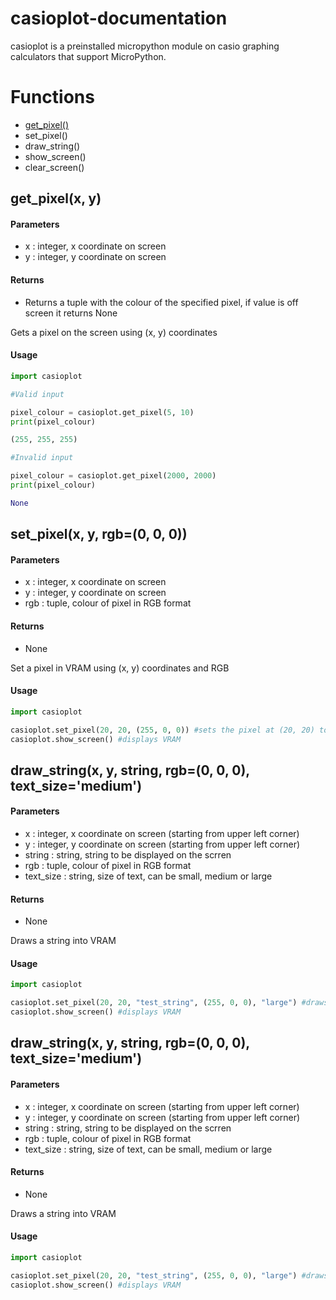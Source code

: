 # casioplot-documentation
casioplot is a preinstalled micropython module on casio graphing calculators that support MicroPython.

# Functions
* [get_pixel()](https://github.com/P0pMan20/casioplot-documentation/blob/main/README.md#get_pixel)
* set_pixel()
* draw_string()
* show_screen()
* clear_screen()
 

 

## get_pixel(x, y)
#### Parameters
* x : integer, x coordinate on screen
* y : integer, y coordinate on screen

#### Returns
* Returns a tuple with the colour of the specified pixel, if value is off screen it returns None
 
Gets a pixel on the screen using (x, y) coordinates
 
#### Usage
```python
import casioplot

#Valid input

pixel_colour = casioplot.get_pixel(5, 10)
print(pixel_colour)

(255, 255, 255)

#Invalid input

pixel_colour = casioplot.get_pixel(2000, 2000)
print(pixel_colour)

None
```

## set_pixel(x, y, rgb=(0, 0, 0))
#### Parameters
* x : integer, x coordinate on screen
* y : integer, y coordinate on screen
* rgb : tuple, colour of pixel in RGB format


#### Returns
* None
 
Set a pixel in VRAM using (x, y) coordinates and RGB
 
#### Usage
```python
import casioplot

casioplot.set_pixel(20, 20, (255, 0, 0)) #sets the pixel at (20, 20) to red
casioplot.show_screen() #displays VRAM

```

## draw_string(x, y, string, rgb=(0, 0, 0), text_size='medium')
#### Parameters
* x : integer, x coordinate on screen (starting from upper left corner)
* y : integer, y coordinate on screen (starting from upper left corner)
* string : string, string to be displayed on the scrren
* rgb : tuple, colour of pixel in RGB format
* text_size : string, size of text, can be small, medium or large


#### Returns
* None
 
Draws a string into VRAM

#### Usage
```python
import casioplot

casioplot.set_pixel(20, 20, "test_string", (255, 0, 0), "large") #draws a large red string starting at (20,20)
casioplot.show_screen() #displays VRAM

```

## draw_string(x, y, string, rgb=(0, 0, 0), text_size='medium')
#### Parameters
* x : integer, x coordinate on screen (starting from upper left corner)
* y : integer, y coordinate on screen (starting from upper left corner)
* string : string, string to be displayed on the scrren
* rgb : tuple, colour of pixel in RGB format
* text_size : string, size of text, can be small, medium or large


#### Returns
* None
 
Draws a string into VRAM

#### Usage
```python
import casioplot

casioplot.set_pixel(20, 20, "test_string", (255, 0, 0), "large") #draws a large red string starting at (20,20)
casioplot.show_screen() #displays VRAM

```



